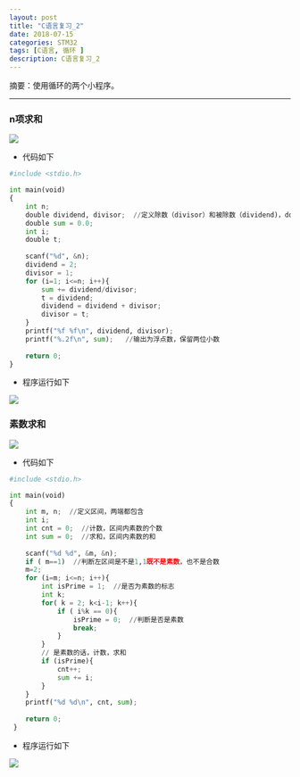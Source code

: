 ```yaml
---
layout: post
title: "C语言复习_2"
date: 2018-07-15
categories: STM32
tags: [C语言, 循环 ]
description: C语言复习_2
---
```


摘要：使用循环的两个小程序。

---

### n项求和

![](http://oxt33qs1f.bkt.clouddn.com/xulieqiuhe.png)

- 代码如下

```python
#include <stdio.h>

int main(void)
{
	int n;
	double dividend, divisor;  //定义除数（divisor）和被除数（dividend)，double类型 
	double sum = 0.0;
	int i;
	double t;
	
	scanf("%d", &n);
	dividend = 2;
	divisor = 1;
	for (i=1; i<=n; i++){
		sum += dividend/divisor;
		t = dividend;
		dividend = dividend + divisor;
		divisor = t;
	}	
	printf("%f %f\n", dividend, divisor);
	printf("%.2f\n", sum);   //输出为浮点数，保留两位小数 
	
	return 0;
}
```

- 程序运行如下

![](http://oxt33qs1f.bkt.clouddn.com/xulieqiuhe_2.png)

### 素数求和

![](http://oxt33qs1f.bkt.clouddn.com/sushuqiuhe.png)

- 代码如下

```python
#include <stdio.h>

int main(void)
{
	int m, n;  //定义区间，两端都包含 
	int i;
	int cnt = 0;  //计数，区间内素数的个数 
	int sum = 0;  //求和，区间内素数的和 
	
	scanf("%d %d", &m, &n);
	if ( m==1)  //判断左区间是不是1,1既不是素数，也不是合数 
	m=2;
	for (i=m; i<=n; i++){
		int isPrime = 1;  //是否为素数的标志 
		int k;
		for( k = 2; k<i-1; k++){
			if ( i%k == 0){
				isPrime = 0;  //判断是否是素数 
				break;
			}
		}
		// 是素数的话，计数，求和 
		if (isPrime){  
			cnt++;
			sum += i;
		}
	}
	printf("%d %d\n", cnt, sum);
	
	return 0;
 } 
 ```
 
 - 程序运行如下
 
 ![](http://oxt33qs1f.bkt.clouddn.com/sushuqiuhe_2.png)
